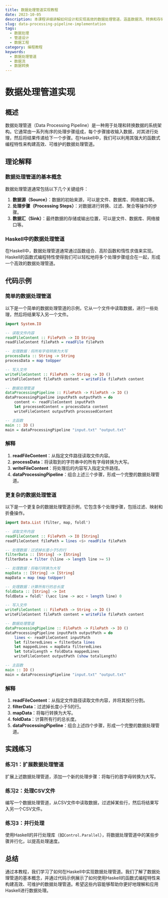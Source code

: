 ```yaml
---
title: 数据处理管道实现教程
date: 2023-10-05
description: 本课程详细讲解如何设计和实现高效的数据处理管道，涵盖数据流、转换和存储的关键技术。
slug: data-processing-pipeline-implementation
tags:
  - 数据处理
  - 管道设计
  - 数据工程
category: 编程教程
keywords:
  - 数据处理管道
  - 数据流
  - 数据转换
---
```


# 数据处理管道实现

## 概述

数据处理管道（Data Processing Pipeline）是一种用于处理和转换数据的系统架构。它通常由一系列有序的处理步骤组成，每个步骤接收输入数据，对其进行处理，然后将结果传递给下一个步骤。在Haskell中，我们可以利用其强大的函数式编程特性来构建高效、可维护的数据处理管道。

## 理论解释

### 数据处理管道的基本概念

数据处理管道通常包括以下几个关键组件：

1. **数据源（Source）**：数据的初始来源，可以是文件、数据库、网络接口等。
2. **处理步骤（Processing Steps）**：对数据进行转换、过滤、聚合等操作的步骤。
3. **数据汇（Sink）**：最终数据的存储或输出位置，可以是文件、数据库、网络接口等。

### Haskell中的数据处理管道

在Haskell中，数据处理管道通常通过函数组合、高阶函数和惰性求值来实现。Haskell的函数式编程特性使得我们可以轻松地将多个处理步骤组合在一起，形成一个高效的数据处理管道。

## 代码示例

### 简单的数据处理管道

以下是一个简单的数据处理管道的示例，它从一个文件中读取数据，进行一些处理，然后将结果写入另一个文件。

```haskell
import System.IO

-- 读取文件内容
readFileContent :: FilePath -> IO String
readFileContent filePath = readFile filePath

-- 处理数据：将所有字母转换为大写
processData :: String -> String
processData = map toUpper

-- 写入文件
writeFileContent :: FilePath -> String -> IO ()
writeFileContent filePath content = writeFile filePath content

-- 数据处理管道
dataProcessingPipeline :: FilePath -> FilePath -> IO ()
dataProcessingPipeline inputPath outputPath = do
    content <- readFileContent inputPath
    let processedContent = processData content
    writeFileContent outputPath processedContent

-- 主函数
main :: IO ()
main = dataProcessingPipeline "input.txt" "output.txt"
```

### 解释

1. **readFileContent**：从指定文件路径读取文件内容。
2. **processData**：将读取到的字符串中的所有字母转换为大写。
3. **writeFileContent**：将处理后的内容写入指定文件路径。
4. **dataProcessingPipeline**：组合上述三个步骤，形成一个完整的数据处理管道。

### 更复杂的数据处理管道

以下是一个更复杂的数据处理管道示例，它包含多个处理步骤，包括过滤、映射和折叠操作。

```haskell
import Data.List (filter, map, foldl')

-- 读取文件内容
readFileContent :: FilePath -> IO [String]
readFileContent filePath = lines <$> readFile filePath

-- 处理数据：过滤掉长度小于5的行
filterData :: [String] -> [String]
filterData = filter (\line -> length line >= 5)

-- 处理数据：将每行转换为大写
mapData :: [String] -> [String]
mapData = map (map toUpper)

-- 处理数据：计算所有行的总长度
foldData :: [String] -> Int
foldData = foldl' (\acc line -> acc + length line) 0

-- 写入文件
writeFileContent :: FilePath -> String -> IO ()
writeFileContent filePath content = writeFile filePath content

-- 数据处理管道
dataProcessingPipeline :: FilePath -> FilePath -> IO ()
dataProcessingPipeline inputPath outputPath = do
    lines <- readFileContent inputPath
    let filteredLines = filterData lines
    let mappedLines = mapData filteredLines
    let totalLength = foldData mappedLines
    writeFileContent outputPath (show totalLength)

-- 主函数
main :: IO ()
main = dataProcessingPipeline "input.txt" "output.txt"
```

### 解释

1. **readFileContent**：从指定文件路径读取文件内容，并将其按行分割。
2. **filterData**：过滤掉长度小于5的行。
3. **mapData**：将每行转换为大写。
4. **foldData**：计算所有行的总长度。
5. **dataProcessingPipeline**：组合上述四个步骤，形成一个完整的数据处理管道。

## 实践练习

### 练习1：扩展数据处理管道

扩展上述数据处理管道，添加一个新的处理步骤：将每行的首字母转换为大写。

### 练习2：处理CSV文件

编写一个数据处理管道，从CSV文件中读取数据，过滤掉某些行，然后将结果写入另一个CSV文件。

### 练习3：并行处理

使用Haskell的并行处理库（如`Control.Parallel`），将数据处理管道中的某些步骤并行化，以提高处理速度。

## 总结

通过本教程，我们学习了如何在Haskell中实现数据处理管道。我们了解了数据处理管道的基本概念，并通过代码示例展示了如何使用Haskell的函数式编程特性来构建高效、可维护的数据处理管道。希望这些内容能够帮助你更好地理解和应用Haskell进行数据处理。